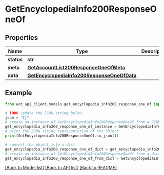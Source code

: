 # GetEncyclopediaInfo200ResponseOneOf


## Properties

Name | Type | Description | Notes
------------ | ------------- | ------------- | -------------
**status** | **str** |  | 
**meta** | [**GetAccountList200ResponseOneOfMeta**](GetAccountList200ResponseOneOfMeta.md) |  | 
**data** | [**GetEncyclopediaInfo200ResponseOneOfData**](GetEncyclopediaInfo200ResponseOneOfData.md) |  | 

## Example

```python
from wot_api_client.models.get_encyclopedia_info200_response_one_of import GetEncyclopediaInfo200ResponseOneOf

# TODO update the JSON string below
json = "{}"
# create an instance of GetEncyclopediaInfo200ResponseOneOf from a JSON string
get_encyclopedia_info200_response_one_of_instance = GetEncyclopediaInfo200ResponseOneOf.from_json(json)
# print the JSON string representation of the object
print(GetEncyclopediaInfo200ResponseOneOf.to_json())

# convert the object into a dict
get_encyclopedia_info200_response_one_of_dict = get_encyclopedia_info200_response_one_of_instance.to_dict()
# create an instance of GetEncyclopediaInfo200ResponseOneOf from a dict
get_encyclopedia_info200_response_one_of_from_dict = GetEncyclopediaInfo200ResponseOneOf.from_dict(get_encyclopedia_info200_response_one_of_dict)
```
[[Back to Model list]](../README.md#documentation-for-models) [[Back to API list]](../README.md#documentation-for-api-endpoints) [[Back to README]](../README.md)


